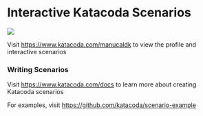 # Interactive Katacoda Scenarios

[![](http://shields.katacoda.com/katacoda/manucaldk/count.svg)](https://www.katacoda.com/manucaldk "Get your profile on Katacoda.com")

Visit https://www.katacoda.com/manucaldk to view the profile and interactive scenarios

### Writing Scenarios
Visit https://www.katacoda.com/docs to learn more about creating Katacoda scenarios

For examples, visit https://github.com/katacoda/scenario-example
